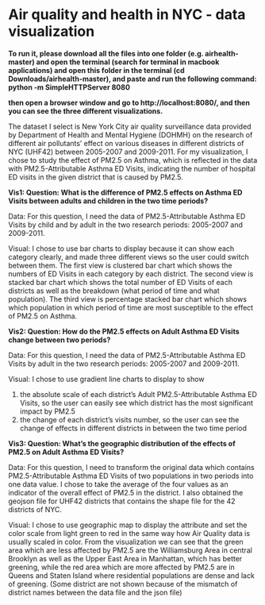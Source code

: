 # Air quality and health in NYC - data visualization

<b>To run it, please download all the files into one folder (e.g. airhealth-master) and open the terminal (search for terminal in macbook applications) and open this folder in the terminal (cd Downloads/airhealth-master), and paste and run the following command:  
  python -m SimpleHTTPServer 8080 

then open a browser window and go to http://localhost:8080/, and then you can see the three different visualizations.</b>

The dataset I select is New York City air quality surveillance data provided by Department of Health and Mental Hygiene (DOHMH) on the research of different air pollutants’ effect on various diseases in different districts of NYC (UHF42) between 2005-2007 and 2009-2011. For my visualization, I chose to study the effect of PM2.5 on Asthma, which is reflected in the data with PM2.5-Attributable Asthma ED Visits, indicating the number of hospital ED visits in the given district that is caused by PM2.5.

<b> Vis1: Question: What is the difference of PM2.5 effects on Asthma ED Visits between adults and children in the two time periods? </b>

Data: For this question, I need the data of PM2.5-Attributable Asthma ED Visits by child and by adult in the two research periods: 2005-2007 and 2009-2011.

Visual: I chose to use bar charts to display because it can show each category clearly, and made three different views so the user could switch between them. The first view is clustered bar chart which shows the numbers of ED Visits in each category by each district. The second view is stacked bar chart which shows the total number of ED Visits of each districts as well as the breakdown (what period of time and what population). The third view is percentage stacked bar chart which shows which population in which period of time are most susceptible to the effect of PM2.5 on Asthma.

<b> Vis2: Question: How do the PM2.5 effects on Adult Asthma ED Visits change between two periods? </b>

Data: For this question, I need the data of PM2.5-Attributable Asthma ED Visits by adult in the two research periods: 2005-2007 and 2009-2011.

Visual: I chose to use gradient line charts to display to show 
1) the absolute scale of each district’s Adult PM2.5-Attributable Asthma ED Visits, so the user can easily see which district has the most significant impact by PM2.5
2) the change of each district’s visits number, so the user can see the change of effects in different districts in between the two time period

<b> Vis3: Question: What’s the geographic distribution of the effects of PM2.5 on Adult Asthma ED Visits? </b>

Data: For this question, I need to transform the original data which contains PM2.5-Attributable Asthma ED Visits of two populations in two periods into one data value. I chose to take the average of the four values as an indicator of the overall effect of PM2.5 in the district. I also obtained the geojson file for UHF42 districts that contains the shape file for the 42 districts of NYC.

Visual: I chose to use geographic map to display the attribute and set the color scale from light green to red in the same way how Air Quality data is usually scaled in color. From the visualization we can see that the green area which are less affected by PM2.5 are the Williamsburg Area in central Brooklyn as well as the Upper East Area in Manhattan, which has better greening, while the red area which are more affected by PM2.5 are in Queens and Staten Island where residential populations are dense and lack of greening. (Some district are not shown because of the mismatch of district names between the data file and the json file)
